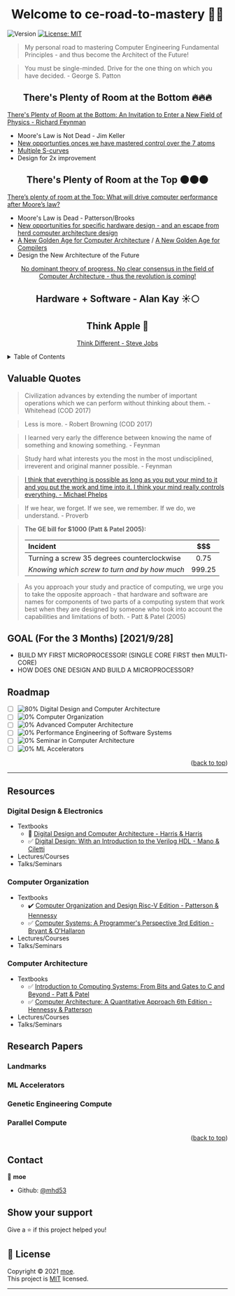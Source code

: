 <h1 align="center">Welcome to ce-road-to-mastery 👋😎</h1>
<p>
  <img alt="Version" src="https://img.shields.io/badge/version-0.1-blue.svg?cacheSeconds=2592000" />
  <a href="https://opensource.org/licenses/MIT" target="_blank">
    <img alt="License: MIT" src="https://img.shields.io/badge/License-MIT-yellow.svg" />
  </a>
</p>
<div id="top"></div>

> My personal road to mastering Computer Engineering Fundamental Principles - and thus become the Architect of the Future!

> You must be single-minded. Drive for the one thing on which you have decided. - George S. Patton



<h2 align="center">There's Plenty of Room at the Bottom 🔥🔥🔥</h2> 
<p>
<a href="https://en.wikipedia.org/wiki/There%27s_Plenty_of_Room_at_the_Bottom" target="_blank">There's Plenty of Room at the Bottom: An Invitation to Enter a New Field of Physics - Richard Feynman</a>
<ul>
    <li>Moore's Law is Not Dead - Jim Keller</li>
    <li><a href="https://www.youtube.com/watch?v=4eRCygdW--c" target="_blank">New opportunties onces we have mastered control over the 7 atoms</a></li>
    <li><a href="https://www.youtube.com/watch?v=oIG9ztQw2Gc" target="_blank">Multiple S-curves</a></li>
    <li>Design for 2x improvement</li>
</ul>
</p>


<h2 align="center">There's Plenty of Room at the Top 🌑🌑🌑</h2> 
<p>
<a href="https://www.science.org/doi/10.1126/science.aam9744" target="_blank">There’s plenty of room at the Top: What will drive computer performance after Moore’s law?</a>
<ul>
    <li>Moore's Law is Dead - Patterson/Brooks</li>
    <li><a href="https://rodneybrooks.com/the-end-of-moores-law/" target="_blank">New opportunities for specific hardware design - and an escape from herd computer architecture design</a></li>
    <li><a href="https://www.youtube.com/watch?v=3LVeEjsn8Ts&list=PLn0nrSd4xjjYCkOxtYqozyDuwt-4sC2L6&index=2" target="_blank">A New Golden Age for Computer Architecture</a> / <a href="https://www.youtube.com/watch?v=4HgShra-KnY" target="_blank">A New Golden Age for Compilers</a></li>
    <li>Design the New Architecture of the Future</li>
</ul>
</p>
<p align="center"><a href="https://en.wikipedia.org/wiki/The_Structure_of_Scientific_Revolutions" target="_blank">No dominant theory of progress. No clear consensus in the field of Computer Architecture - thus the revolution is coming!</a></p>




<h2 align="center">Hardware + Software - Alan Kay ☀️🌕</h2>
<h2 align="center">Think Apple 🌟</h2>
<p align="center">
  <a href="https://www.youtube.com/watch?v=GEPhLqwKo6g" target="_blank">Think Different - Steve Jobs</a>  
</p>
<!-- TABLE OF CONTENTS -->

<details>
  <summary>Table of Contents</summary>
  <ol>
    <li>
      <a href="#valuable-quotes">Valuable Quotes</a>
    </li>
    <li><a href="#goal">Goal</a></li>
    <li><a href="#roadmap">Roadmap</a></li>
    <li><a href="#resources">Resources</a></li>
    <li><a href="#research-papers">Research Papers</a></li>
    <li><a href="#contact">Contact</a></li>
    <li><a href="#license">License</a></li>
  </ol>
</details>
<!-- VALUABLE QUOTES -->

## Valuable Quotes

> Civilization advances by extending the number of important operations which we can perform without thinking about them. - Whitehead (COD 2017)

> Less is more. - Robert Browning (COD 2017)

> I learned very early the difference between knowing the name of something and knowing something. - Feynman

> Study hard what interests you the most in the most undisciplined, irreverent and original manner possible. - Feynman

> [I think that everything is possible as long as you put your mind to it and you put the work and time into it. I think your mind really controls everything. - Michael Phelps](https://www.youtube.com/watch?v=ct8HQTNYfIs)

> If we hear, we forget. If we see, we remember. If we do, we understand. - Proverb

> **The GE bill for $1000 (Patt & Patel 2005):**
>
> | Incident                                      |  $$$   |
> | :-------------------------------------------- | :----: |
> | Turning a screw 35 degrees counterclockwise   |  0.75  |
> | *Knowing which screw to turn and by how much* | 999.25 |

> As you approach your study and practice of computing, we urge you to take the opposite approach - that hardware and software are names for components of two parts of a computing system that work best when they are designed by someone who took into account the capabilities and limitations of both. - Patt & Patel (2005)

<!-- GOAL -->

## GOAL (For the 3 Months) [2021/9/28]

- BUILD MY FIRST MICROPROCESSOR! (SINGLE CORE FIRST then MULTI-CORE) 
- HOW DOES ONE DESIGN AND BUILD A MICROPROCESSOR?

<!-- ROADMAP -->

## Roadmap 

- [ ] ![80%](https://progress-bar.dev/80) Digital Design and Computer Architecture 
- [ ] ![0%](https://progress-bar.dev/0) Computer Organization 
- [ ] ![0%](https://progress-bar.dev/0) Advanced Computer Architecture
- [ ] ![0%](https://progress-bar.dev/0) Performance Engineering of Software Systems
- [ ] ![0%](https://progress-bar.dev/0) Seminar in Computer Architecture
- [ ] ![0%](https://progress-bar.dev/0) ML Accelerators 

<p align="right">(<a href="#top">back to top</a>)</p>

---

<!-- RESOURCES -->

## Resources

### Digital Design & Electronics

- Textbooks
  - :triangular_flag_on_post: [Digital Design and Computer Architecture - Harris & Harris](https://www.amazon.com/Digital-Design-Computer-Architecture-Harris/dp/0123944244)
  - :white_check_mark: [Digital Design: With an Introduction to the Verilog HDL - Mano & Ciletti](https://www.amazon.com/Digital-Design-5th-Morris-Mano/dp/0132774208)
- Lectures/Courses
- Talks/Seminars

### Computer Organization

- Textbooks
  - :heavy_check_mark: [Computer Organization and Design Risc-V Edition - Patterson & Hennessy](https://www.amazon.com/Computer-Organization-Design-RISC-V-Architecture/dp/0128122757)
  - :white_check_mark: [Computer Systems: A Programmer's Perspective 3rd Edition - Bryant & O'Hallaron](https://www.amazon.com/Computer-Systems-Programmers-Perspective-3rd/dp/013409266X)
- Lectures/Courses
- Talks/Seminars

### Computer Architecture

- Textbooks
  - :white_check_mark: [Introduction to Computing Systems: From Bits and Gates to C and Beyond - Patt & Patel](https://www.amazon.com/Introduction-Computing-Systems-Gates-Beyond/dp/0072467509/)
  - :white_check_mark: [Computer Architecture: A Quantitative Approach 6th Edition - Hennessy & Patterson](https://www.amazon.com/Computer-Architecture-Quantitative-Approach-Kaufmann/dp/0128119055)
- Lectures/Courses
- Talks/Seminars

<!-- RESEARCH PAPERS -->

## Research Papers

### Landmarks

### ML Accelerators

### Genetic Engineering Compute

### Parallel Compute 

<p align="right">(<a href="#top">back to top</a>)</p>

<!-- CONTACT -->

## Contact

👤 **moe**

* Github: [@mhd53](https://github.com/mhd53)

## Show your support

Give a ⭐️ if this project helped you!

<!-- LICENSE -->

## 📝 License

Copyright © 2021 [moe](https://github.com/mhd53).<br />
This project is [MIT](https://opensource.org/licenses/MIT) licensed.

***
